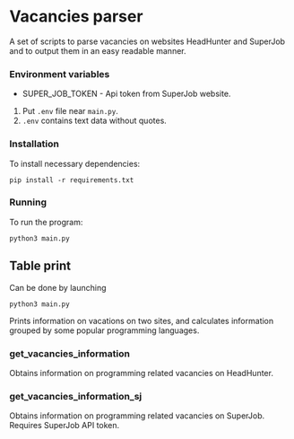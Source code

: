 # Vacancies parser
A set of scripts to parse vacancies on websites HeadHunter and SuperJob and to output them in an easy readable manner.

### Environment variables
- SUPER_JOB_TOKEN - Api token from SuperJob website.

1. Put `.env` file near `main.py`.
2. `.env` contains text data without quotes.

### Installation
To install necessary dependencies:
```
pip install -r requirements.txt
```

### Running
To run the program:
```
python3 main.py
```

## Table print

Can be done by launching

```
python3 main.py
```

Prints information on vacations on two sites, and calculates information grouped by some popular programming languages. 

### get_vacancies_information

Obtains information on programming related vacancies on HeadHunter.

### get_vacancies_information_sj

Obtains information on programming related vacancies on SuperJob. Requires SuperJob API token.